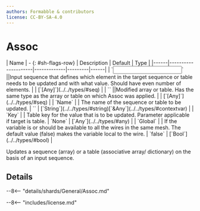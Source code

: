 ```yaml
---
authors: Formabble & contributors
license: CC-BY-SA-4.0
---
```



# Assoc

<div class="sh-parameters" markdown="1">
| Name | - {: #sh-flags-row} | Description | Default | Type |
|------|---------------------|-------------|---------|------|
| `<input>` ||Input sequence that defines which element in the target sequence or table needs to be updated and with what value. Should have even number of elements. | | [`[Any]`](../../types/#seq) |
| `<output>` ||Modified array or table. Has the same type as the array or table on which Assoc was applied. | | [`[Any]`](../../types/#seq) |
| `Name` |  | The name of the sequence or table to be updated. | `` | [`String`](../../types/#string)[`&Any`](../../types/#contextvar) |
| `Key` |  | Table key for the value that is to be updated. Parameter applicable if target is table. | `None` | [`Any`](../../types/#any) |
| `Global` |  | If the variable is or should be available to all the wires in the same mesh. The default value (false) makes the variable local to the wire. | `false` | [`Bool`](../../types/#bool) |

</div>

Updates a sequence (array) or a table (associative array/ dictionary) on the basis of an input sequence.

## Details

--8<-- "details/shards/General/Assoc.md"


--8<-- "includes/license.md"

